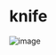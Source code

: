 # knife

![image](https://github.com/Jimmy01240397/CTF-writeup/assets/57281249/2ca29553-ad61-4ce4-92aa-4eda0a192c6f)


